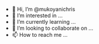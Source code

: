 - 👋 Hi, I’m @mukoyanichris
- 👀 I’m interested in ...
- 🌱 I’m currently learning ...
- 💞️ I’m looking to collaborate on ...
- 📫 How to reach me ...

<!---
mukoyanichris/mukoyanichris is a ✨ special ✨ repository because its `README.md` (this file) appears on your GitHub profile.
You can click the Preview link to take a look at your changes.
--->
